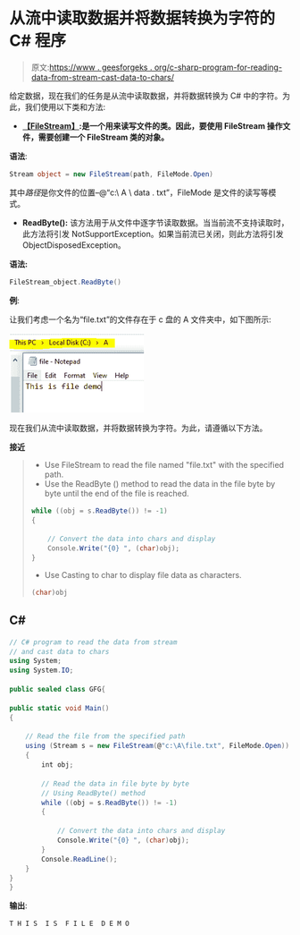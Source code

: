 # 从流中读取数据并将数据转换为字符的 C# 程序

> 原文:[https://www . geesforgeks . org/c-sharp-program-for-reading-data-from-stream-cast-data-to-chars/](https://www.geeksforgeeks.org/c-sharp-program-for-reading-data-from-stream-and-cast-data-to-chars/)

给定数据，现在我们的任务是从流中读取数据，并将数据转换为 C# 中的字符。为此，我们使用以下类和方法:

*   [**【FileStream】**](https://www.geeksforgeeks.org/basics-of-filestream-in-c-sharp/)**:是一个用来读写文件的类。因此，要使用 FileStream 操作文件，需要创建一个 FileStream 类的对象。**

**语法**:

```cs
Stream object = new FileStream(path, FileMode.Open)
```

其中*路径*是你文件的位置–@“c:\ A \ data . txt”，FileMode 是文件的读写等模式。

*   **ReadByte():** 该方法用于从文件中逐字节读取数据。当当前流不支持读取时，此方法将引发 NotSupportException。如果当前流已关闭，则此方法将引发 ObjectDisposedException。

**语法:**

```cs
FileStream_object.ReadByte()
```

**例**:

让我们考虑一个名为“file.txt”的文件存在于 c 盘的 A 文件夹中，如下图所示:

![](img/8bb4dba089960a7d66ca89537cfeefb2.png)

现在我们从流中读取数据，并将数据转换为字符。为此，请遵循以下方法。

**接近**

> *   Use FileStream to read the file named "file.txt" with the specified path.
> *   Use the ReadByte () method to read the data in the file byte by byte until the end of the file is reached.
> 
> ```cs
> while ((obj = s.ReadByte()) != -1)
> {
> 
>     // Convert the data into chars and display
>     Console.Write("{0} ", (char)obj);
> }
> ```
> 
> *   Use Casting to char to display file data as characters.
> 
> ```cs
> (char)obj
> ```

## C#

```cs
// C# program to read the data from stream
// and cast data to chars 
using System;
using System.IO;

public sealed class GFG{

public static void Main()
{

    // Read the file from the specified path
    using (Stream s = new FileStream(@"c:\A\file.txt", FileMode.Open))
    {
        int obj;

        // Read the data in file byte by byte
        // Using ReadByte() method
        while ((obj = s.ReadByte()) != -1)
        {

            // Convert the data into chars and display
            Console.Write("{0} ", (char)obj);
        }
        Console.ReadLine();
    }
}
}
```

**输出**:

```cs
T H I S  I S  F I L E  D E M O
```